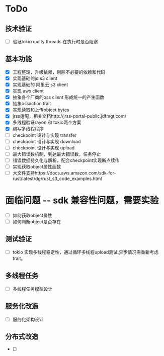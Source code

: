 # ToDo

## 技术验证

- [ ] 验证tokio multy threads 在执行时是否阻塞

## 基本功能

- [x] 工程整理，升级依赖，剔除不必要的依赖和代码
- [x] 实现基础的jd s3 client
- [x] 实现基础的 阿里云 s3 client
- [x] 实现 aws client
- [x] 抽象各个厂商的oss client 形成统一的产生函数
- [x] 抽象ossaction trait
- [x] 实现读取和上传object bytes
- [x] jrss适配，相关文档http://jrss-portal-public.jdfmgt.com/
- [x] 多线程验证rayon 和 tokio两个方案
- [x] 编写多线程程序
- [ ] checkpoint 设计与实现 transfer
- [ ] checkpoint 设计与实现 download
- [ ] checkpoint 设计与实现 upload
- [ ] 最大错误数机制，到达最大错误数，任务停止
- [ ] 错误数据持久化与解析，配合checkpoint实现断点续传
- [ ] 实现获取object属性函数
- [ ] 大文件支持https://docs.aws.amazon.com/sdk-for-rust/latest/dg/rust_s3_code_examples.html

# 面临问题 -- sdk 兼容性问题，需要实验

- [ ] 如何获取object属性
- [ ] 如何判断object是否存在

## 测试验证

- [ ] tokio  实现多线程稳定性，通过循环多线程upload测试,异步情况需重新考虑trait。

## 多线程任务

- [ ] 多线程任务模型设计

## 服务化改造

- [ ] 服务化架构设计

## 分布式改造

- [ ]
